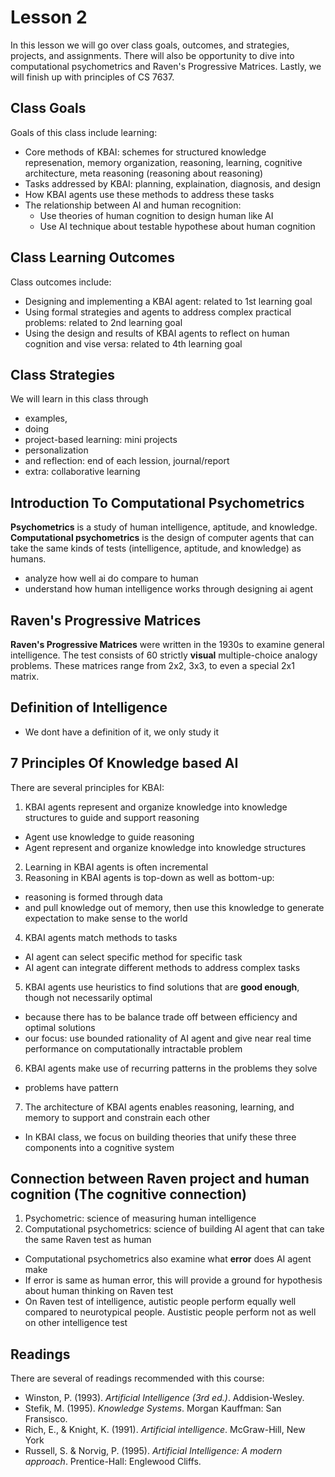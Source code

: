 # Lesson 2

In this lesson we will go over class goals, outcomes, and strategies, projects, and assignments. There will also be opportunity to dive into computational psychometrics and Raven's Progressive Matrices. Lastly, we will finish up with principles of CS 7637.

## Class Goals

Goals of this class include learning:
- Core methods of KBAI: schemes for structured knowledge represenation, memory organization, reasoning, learning, cognitive architecture, meta reasoning (reasoning about reasoning)
- Tasks addressed by KBAI: planning, explaination, diagnosis, and design 
- How KBAI agents use these methods to address these tasks
- The relationship between AI and human recognition:
    - Use theories of human cognition to design human like AI
    - Use AI technique about testable hypothese about human cognition 

## Class Learning Outcomes

Class outcomes include:
- Designing and implementing a KBAI agent: related to 1st learning goal 
- Using formal strategies and agents to address complex practical problems: related to 2nd learning goal 
- Using the design and results of KBAI agents to reflect on human cognition and vise versa: related to 4th learning goal

## Class Strategies

We will learn in this class through 
- examples,
- doing
- project-based learning: mini projects
- personalization
- and reflection: end of each lession, journal/report
- extra: collaborative learning

## Introduction To Computational Psychometrics

**Psychometrics** is a study of human intelligence, aptitude, and knowledge. 
**Computational psychometrics** is the design of computer agents that can take the same kinds of tests (intelligence, aptitude, and knowledge) as humans.
- analyze how well ai do compare to human
- understand how human intelligence works through designing ai agent

## Raven's Progressive Matrices

**Raven's Progressive Matrices** were written in the 1930s to examine general intelligence. The test consists of 60 strictly **visual** multiple-choice analogy problems. These matrices range from 2x2, 3x3, to even a special 2x1 matrix. 

## Definition of Intelligence
- We dont have a definition of it, we only study it

## 7 Principles Of Knowledge based AI

There are several principles for KBAI:
1. KBAI agents represent and organize knowledge into knowledge structures to guide and support reasoning
- Agent use knowledge to guide reasoning
- Agent represent and organize knowledge into knowledge structures
2. Learning in KBAI agents is often incremental
3. Reasoning in KBAI agents is top-down as well as bottom-up:
- reasoning is formed through data
- and pull knowledge out of memory, then use this knowledge to generate expectation to make sense to the world
4. KBAI agents match methods to tasks
- AI agent can select specific method for specific task
- AI agent can integrate different methods to address complex tasks
5. KBAI agents use heuristics to find solutions that are **good enough**, though not necessarily optimal
- because there has to be balance trade off between efficiency and optimal solutions
- our focus: use bounded rationality of AI agent and give near real time performance on computationally intractable problem
6. KBAI agents make use of recurring patterns in the problems they solve
- problems have pattern
7. The architecture of KBAI agents enables reasoning, learning, and memory to support and constrain each other
- In KBAI class, we focus on building theories that unify these three components into a cognitive system

## Connection between Raven project and human cognition (The cognitive connection)
1. Psychometric: science of measuring human intelligence
2. Computational psychometrics: science of building AI agent that can take the same Raven test as human
- Computational psychometrics also examine what **error** does AI agent make
- If error is same as human error, this will provide a ground for hypothesis about human thinking on Raven test
- On Raven test of intelligence, autistic people perform equally well compared to neurotypical people. Austistic people perform not as well on other intelligence test
  
## Readings

There are several of readings recommended with this course:

- Winston, P. (1993). _Artificial Intelligence (3rd ed.)_. Addision-Wesley.
- Stefik, M. (1995). _Knowledge Systems_. Morgan Kauffman: San Fransisco.
- Rich, E., & Knight, K. (1991). _Artificial intelligence_. McGraw-Hill, New York
- Russell, S. & Norvig, P. (1995). _Artificial Intelligence: A modern approach_. Prentice-Hall: Englewood Cliffs.



